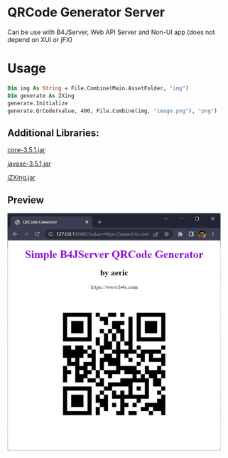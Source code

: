 # QRCode Generator Server

Can be use with B4JServer, Web API Server and Non-UI app (does not depend on XUI or jFX)

# Usage
```vb
Dim img As String = File.Combine(Main.AssetFolder, "img")
Dim generate As ZXing
generate.Initialize
generate.QrCode(value, 400, File.Combine(img, "image.png"), "png")
```

## Additional Libraries:
[core-3.5.1.jar](https://repo1.maven.org/maven2/com/google/zxing/core/3.5.1/core-3.5.1.jar)

[javase-3.5.1.jar](https://repo1.maven.org/maven2/com/google/zxing/javase/3.5.1/javase-3.5.1.jar)

[jZXing.jar](https://www.b4x.com/android/forum/attachments/jzxing-zip.139610/)

## Preview
<img src="https://github.com/pyhoon/qrcode-generator-server-b4j/raw/main/Preview.png" width="480" title="Preview" />
